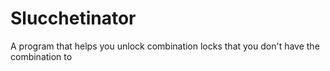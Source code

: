 # Slucchetinator
 A program that helps you unlock combination locks that you don't have the combination to
